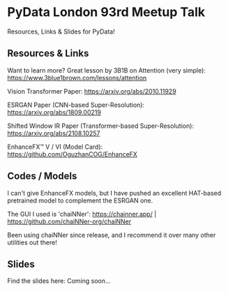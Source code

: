 # PyData London 93rd Meetup Talk

Resources, Links & Slides for PyData!

## Resources & Links

Want to learn more? Great lesson by 3B1B on Attention (very simple):
https://www.3blue1brown.com/lessons/attention

Vision Transformer Paper:
https://arxiv.org/abs/2010.11929

ESRGAN Paper (CNN-based Super-Resolution):
https://arxiv.org/abs/1809.00219

Shifted Window IR Paper (Transformer-based Super-Resolution):
https://arxiv.org/abs/2108.10257

EnhanceFX™ V / VI (Model Card):
https://github.com/OguzhanCOG/EnhanceFX

## Codes / Models

I can't give EnhanceFX models, but I have pushed an excellent HAT-based pretrained model to complement the ESRGAN one.

The GUI I used is 'chaiNNer': https://chainner.app/ | https://github.com/chaiNNer-org/chaiNNer

Been using chaiNNer since release, and I recommend it over many other utilities out there!

## Slides

Find the slides here: Coming soon...
